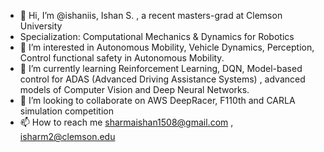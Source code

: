 - 👋 Hi, I’m @ishaniis, Ishan S. , a recent masters-grad at Clemson University 
- Specialization: Computational Mechanics & Dynamics for Robotics
- 👀 I’m interested in Autonomous Mobility, Vehicle Dynamics, Perception, Control functional safety in Autonomous Mobility. 
- 🌱 I’m currently learning Reinforcement Learning, DQN, Model-based control for ADAS (Advanced Driving Assistance Systems) , advanced models of Computer Vision and Deep Neural Networks. 
- 💞️ I’m looking to collaborate on AWS DeepRacer, F110th and CARLA simulation competition
- 📫 How to reach me sharmaishan1508@gmail.com , isharm2@clemson.edu 

<!---
ishaniis/ishaniis is a ✨ special ✨ repository because its `README.md` (this file) appears on your GitHub profile.
You can click the Preview link to take a look at your changes.
--->
